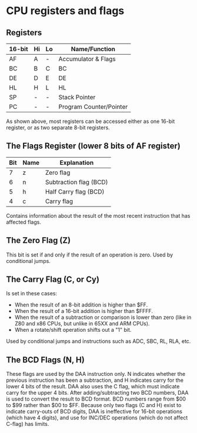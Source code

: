 # CPU registers and flags

## Registers

16-bit |Hi |Lo | Name/Function
-------|---|---|--------------
   AF  | A | - | Accumulator & Flags
   BC  | B | C | BC
   DE  | D | E | DE
   HL  | H | L | HL
   SP  | - | - | Stack Pointer
   PC  | - | - | Program Counter/Pointer

As shown above, most registers can be accessed either as one 16-bit
register, or as two separate 8-bit registers.

## The Flags Register (lower 8 bits of AF register)

Bit | Name | Explanation
----|------|-------
  7 |   z  | Zero flag
  6 |   n  | Subtraction flag (BCD)
  5 |   h  | Half Carry flag (BCD)
  4 |   c  | Carry flag

Contains information about the result of the most recent instruction that has affected
flags.

## The Zero Flag (Z)

This bit is set if and only if the result of an operation is zero. Used by conditional jumps.

## The Carry Flag (C, or Cy)

Is set in these cases:
- When the result of an 8-bit addition is higher than $FF.
- When the result of a 16-bit addition is higher than $FFFF.
- When the result of a subtraction or comparison
is lower than zero (like in Z80 and x86 CPUs, but unlike in
65XX and ARM CPUs).
- When a rotate/shift operation shifts out a \"1\" bit.

Used by conditional jumps and
instructions such as ADC, SBC, RL, RLA, etc.

## The BCD Flags (N, H)

These flags are used by the DAA instruction only. N indicates
whether the previous instruction has been a subtraction,
and H indicates carry for the lower 4 bits of the result. DAA also uses the C flag,
which must indicate carry for the upper 4 bits. After adding/subtracting two
BCD numbers, DAA is used to convert the result to BCD format. BCD
numbers range from $00 to $99 rather than $00 to $FF. Because only two flags
(C and H) exist to indicate carry-outs of BCD digits, DAA is ineffective for
16-bit operations (which have 4 digits), and use for INC/DEC operations
(which do not affect C-flag) has limits.

